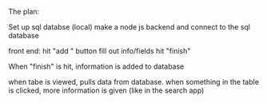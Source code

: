 The plan:

Set up sql databse (local)
make a node js backend and connect to the sql database

front end:
hit "add " button 
fill out info/fields
hit "finish"

When "finish" is hit, information is added to database

when tabe is viewed, pulls data from database.
when something in the table is clicked, more information is given (like in the search app)
